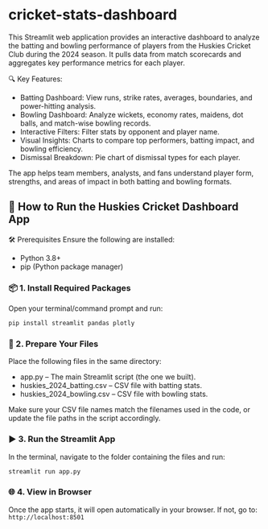 # cricket-stats-dashboard
This Streamlit web application provides an interactive dashboard to analyze the batting and bowling performance of players from the Huskies Cricket Club during the 2024 season. It pulls data from match scorecards and aggregates key performance metrics for each player.

🔍 Key Features:
- Batting Dashboard: View runs, strike rates, averages, boundaries, and power-hitting analysis.
- Bowling Dashboard: Analyze wickets, economy rates, maidens, dot balls, and match-wise bowling records.
- Interactive Filters: Filter stats by opponent and player name.
- Visual Insights: Charts to compare top performers, batting impact, and bowling efficiency.
- Dismissal Breakdown: Pie chart of dismissal types for each player.

The app helps team members, analysts, and fans understand player form, strengths, and areas of impact in both batting and bowling formats.


## 🚀 How to Run the Huskies Cricket Dashboard App
🛠️ Prerequisites
Ensure the following are installed:
- Python 3.8+
- pip (Python package manager)

### 📦 1. Install Required Packages

Open your terminal/command prompt and run:
```bash
pip install streamlit pandas plotly
```

### 📁 2. Prepare Your Files
Place the following files in the same directory:

- app.py – The main Streamlit script (the one we built).
- huskies_2024_batting.csv – CSV file with batting stats.
- huskies_2024_bowling.csv – CSV file with bowling stats.

Make sure your CSV file names match the filenames used in the code, or update the file paths in the script accordingly.

### ▶️ 3. Run the Streamlit App
In the terminal, navigate to the folder containing the files and run:

```bash
streamlit run app.py
```

### 🌐 4. View in Browser
Once the app starts, it will open automatically in your browser. If not, go to:
```http://localhost:8501```

